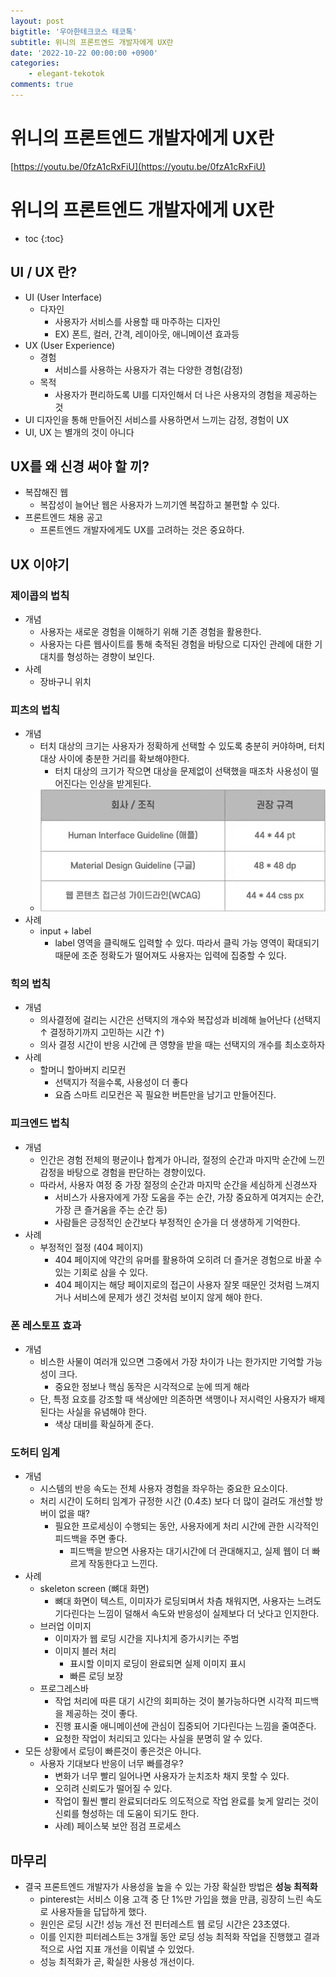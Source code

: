 ```yaml
---
layout: post
bigtitle: '우아한테크코스 테코톡'
subtitle: 위니의 프론트엔드 개발자에게 UX란
date: '2022-10-22 00:00:00 +0900'
categories:
    - elegant-tekotok
comments: true
---
```


# 위니의 프론트엔드 개발자에게 UX란
[https://youtu.be/0fzA1cRxFiU](https://youtu.be/0fzA1cRxFiU)

# 위니의 프론트엔드 개발자에게 UX란
* toc
{:toc}

## UI / UX 란?
+ UI (User Interface)
  + 다자인 
    + 사용자가 서비스를 사용할 때 마주하는 디자인
    + EX) 폰트, 컬러, 간격, 레이아웃, 애니메이션 효과등
+ UX (User Experience)
  + 경험
    + 서비스를 사용하는 사용자가 겪는 다양한 경험(감정)
  + 목적
    + 사용자가 편리하도록 UI를 디자인해서 더 나은 사용자의 경험을 제공하는 것
+ UI 디자인을 통해 만들어진 서비스를 사용하면서 느끼는 감정, 경험이 UX
+ UI, UX 는 별개의 것이 아니다

## UX를 왜 신경 써야 할 끼?
+ 복잡해진 웹
  + 복잡성이 늘어난 웹은 사용자가 느끼기엔 복잡하고 불편할 수 있다. 
+ 프론트엔드 채용 공고
  + 프론트엔드 개발자에게도 UX를 고려하는 것은 중요하다.

## UX 이야기

### 제이콥의 법칙
+ 개념
  + 사용자는 새로운 경험을 이해하기 위해 기존 경험을 활용한다.
  + 사용자는 다른 웹사이트를 통해 축적된 경험을 바탕으로 디자인 관례에 대한 기대치를 형성하는 경향이 보인다.
+ 사례
  + 장바구니 위치

### 피츠의 법칙
+ 개념
  + 터치 대상의 크기는 사용자가 정확하게 선택할 수 있도록 충분히 커야하며, 터치 대상 사이에 충분한 거리를 확보해야한다.
    + 터치 대상의 크기가 작으면 대상을 문제없이 선택했을 때조차 사용성이 떨어진다는 인상을 받게된다.
  + ![img.png](/assets/img/elegant-tekotok/UXUI.png)
+ 사례
  + input + label
    + label 영역을 클릭해도 입력할 수 있다. 따라서 클릭 가능 영역이 확대되기 때문에 조준 정확도가 떨어져도 사용자는 입력에 집중할 수 있다. 

### 힉의 법칙
+ 개념
  + 의사결정에 걸리는 시간은 선택지의 개수와 복잡성과 비례해 늘어난다 (선택지 ↑ 결정하기까지 고민하는 시간 ↑)
  + 의사 결정 시간이 반응 시간에 큰 영향을 받을 때는 선택지의 개수를 최소호하자
+ 사례
  + 할머니 할아버지 리모컨
    + 선택지가 적을수록, 사용성이 더 좋다
    + 요즘 스마트 리모컨은 꼭 필요한 버튼만을 남기고 만들어진다.

### 피크엔드 법칙
+ 개념 
  + 인간은 경험 전체의 평균이나 합계가 아니라, 절정의 순간과 마지막 순간에 느낀 감정을 바탕으로 경험을 판단하는 경향이있다.
  + 따라서, 사용자 여정 중 가장 절정의 순간과 마지막 순간을 세심하게 신경쓰자
    + 서비스가 사용자에게 가장 도움을 주는 순간, 가장 중요하게 여겨지는 순간, 가장 큰 즐거움을 주는 순간 등)
    + 사람들은 긍정적인 순간보다 부정적인 순가을 더 생생하게 기억한다.
+ 사례 
  + 부정적인 절정 (404 페이지)
    + 404 페이지에 약간의 유머를 활용하여 오히려 더 즐거운 경험으로 바꿀 수 있는 기회로 삼을 수 있다.
    + 404 페이지는 해당 페이지로의 접근이 사용자 잘못 때문인 것처럼 느껴지거나 서비스에 문제가 생긴 것처럼 보이지 않게 해야 한다.

### 폰 레스토프 효과
+ 개념 
  + 비스한 사물이 여러개 있으면 그중에서 가장 차이가 나는 한가지만 기억할 가능성이 크다. 
    + 중요한 정보나 핵심 동작은 시각적으로 눈에 띄게 해라 
  + 단, 특정 요호를 강조할 때 색상에만 의존하면 색맹이나 저시력인 사용자가 배제된다는 사실을 유념해야 한다.
    + 색상 대비를 확실하게 준다. 

### 도허티 임계
+ 개념
  + 시스템의 반응 속도는 전체 사용자 경험을 좌우하는 중요한 요소이다.
  + 처리 시간이 도허티 임계가 규정한 시간 (0.4초) 보다 더 많이 걸려도 개선할 방버이 없을 때?
    + 필요한 프로세싱이 수행되는 동안, 사용자에게 처리 시간에 관한 시각적인 피드백을 주면 좋다.
      + 피드백을 받으면 사용자는 대기시간에 더 관대해지고, 실제 웹이 더 빠르게 작동한다고 느낀다.
+ 사례
  + skeleton screen (뼈대 화면)
    + 뼈대 화면이 텍스트, 이미자가 로딩되며서 차츰 채워지면, 사용자는 느려도 기다린다는 느낌이 덜해서 속도와 반응성이 실제보다 더 낫다고 인지한다.
  + 브러업 이미지
    + 이미자가 웹 로딩 시간을 지나치게 증가시키는 주범
    + 이미지 블러 처리 
      + 표시할 이미지 로딩이 완료되면 실제 이미지 표시
      + 빠른 로딩 보장 
  + 프로그레스바
    + 작업 처리에 따른 대기 시간의 회피하는 것이 불가능하다면 시각적 피드백을 제공하는 것이 좋다.
    + 진행 표시줄 애니메이션에 관심이 집중되어 기다린다는 느낌을 줄여준다.
    + 요청한 작업이 처리되고 있다는 사실을 분명히 알 수 있다.
+ 모든 상황에서 로딩이 빠른것이 좋은것은 아니다.
  + 사용자 기대보다 반응이 너무 빠를경우?
    + 변화가 너무 빨리 일어나면 사용자가 눈치조차 채지 못할 수 있다.
    + 오히려 신뢰도가 떨어질 수 있다.
    + 작업이 훨씬 빨리 완료되더라도 의도적으로 작업 완료를 늦게 알리는 것이 신뢰를 형성하는 데 도움이 되기도 한다.
    + 사례) 페이스북 보안 점검 프로세스

## 마무리 
+ 결국 프론트엔드 개발자가 사용성을 높을 수 있는 가장 확실한 방법은 __성능 최적화__
  + pinterest는 서비스 이용 고객 중 단 1%만 가입을 했을 만큼, 굉장히 느린 속도로 사용자들을 답답하게 했다.
  + 원인은 로딩 시간! 성능 개선 전 핀터레스트 웹 로딩 시간은 23초였다.
  + 이를 인지한 피터레스트는 3개월 동안 로딩 성능 최적화 작업을 진행했고 결과적으로 사업 지표 개선을 이뤄낼 수 있었다. 
  + 성능 최적화가 곧, 확실한 사용성 개선이다.
